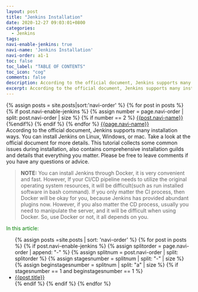 ```yaml
---
layout: post
title: "Jenkins Installation"
date: 2020-12-27 09:03:01+0800
categories:
  - Jenkins
tags:
navi-enable-jenkins: true
navi-name: 'Jenkins Installation'
navi-order: a1-1
toc: false
toc_label: "TABLE OF CONTENTS"
toc_icon: "cog"
comments: false
description: According to the official document, Jenkins supports many installation ways.  You can install Jenkins on Linux, Windows, or mac. Take a look at the official document for more details. This tutorial collects some common issues during installation, also contains comprehensive installation guilds and details that everything you matter. Please be free to leave comments if you have any questions or advice.
excerpt: According to the official document, Jenkins supports many installation ways.  You can install Jenkins on Linux, Windows, or mac. Take a look at the official document for more details. This tutorial collects some common issues during installation, also contains comprehensive installation guilds and details that everything you matter. Please be free to leave comments if you have any questions or advice.
---
```

<!--navigation bar-->
<div class='navi-link-container'>
  {% assign posts = site.posts|sort:'navi-order' %}
  {% for post in posts %}
    {% if post.navi-enable-jenkins %}
        {% assign number = page.navi-order | split: post.navi-order | size %}
        {% if number == 2 %}
            <a href="{{ site.baseurl }}{{ post.url }}" class='navi-link'>{{post.navi-name}}</a>
        {%endif%}
    {% endif %}
  {% endfor %}
<a class='navi-link' href="">{{page.navi-name}}</a>
</div>
<!--navigation bar-->
According to the official document, Jenkins supports many installation ways.  You can install Jenkins on Linux, Windows, or mac. Take a look at the official document for more details. This tutorial collects some common issues during installation, also contains comprehensive installation guilds and details that everything you matter. Please be free to leave comments if you have any questions or advice.

<blockquote>
<b>NOTE:</b>
You can install Jenkins through Docker, it is very convenient and fast. However, If your CI/CD pipeline needs to utilize the original operating system resources, it will be difficult(such as run installed software in bash command). If you only matter the CI process, then Docker will be okay for you, because Jenkins has provided abundant plugins now. However, if you also matter the CD process, usually you need to manipulate the server, and it will be difficult when using Docker. So, use Docker or not, it all depends on you.
</blockquote>

<!--items-->
<div>
<span style="color: green;">In this article:</span>
<ul>
  {% assign posts =site.posts | sort: 'navi-order' %}
  {% for post in posts %}
    {% if post.navi-enable-jenkins %}
      {% assign splitorder = page.navi-order | append: "-" %}
      {% assign splitnum = post.navi-order | split: splitorder %}
      {% assign stagesnumber = splitnum | split: "-" | size %}
      {% assign beginstagesnumber = splitnum | split: "a" | size %}
      {% if stagesnumber == 1 and beginstagesnumber == 1 %}
                <li><a href="{{ site.baseurl }}{{ post.url }}" class="item-link">{{post.title}}</a></li>
      {% endif %}
    {% endif %}
  {% endfor %}
</ul>
</div>
<!--items-->
